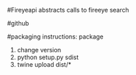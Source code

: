 #Fireyeapi
abstracts calls to fireeye search

#github


#packaging instructions:
package
1. change version
2. python setup.py sdist
3. twine upload dist/*